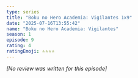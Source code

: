 ```yaml
---
type: series
title: "Boku no Hero Academia: Vigilantes 1x9"
date: "2025-07-16T13:55:42"
name: "Boku no Hero Academia: Vigilantes"
season: 1
episode: 9
rating: 4
ratingEmoji: ⭐️⭐️⭐️⭐️
---
```


*[No review was written for this episode]*
